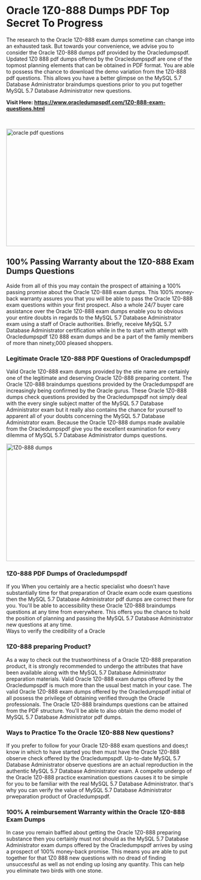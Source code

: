 <h1>Oracle 1Z0-888 Dumps PDF Top Secret To Progress</h1>
<p>The research to the Oracle 1Z0-888 exam dumps sometime can change into an exhausted task. But towards your convenience, we advise you to consider the Oracle 1Z0-888 dumps pdf provided by the Oracledumpspdf. Updated 1Z0 888 pdf dumps offered by the Oracledumpspdf are one of the topmost planning elements that can be obtained in PDF format. You are able to possess the chance to download the demo variation from the 1Z0-888 pdf questions. This allows you have a better glimpse on the MySQL 5.7 Database Administrator braindumps questions prior to you put together MySQL 5.7 Database Administrator new questions.</p>
<p><strong>Visit Here: <a href="https://www.oracledumpspdf.com/1Z0-888-exam-questions.html">https://www.oracledumpspdf.com/1Z0-888-exam-questions.html</a></strong></p>
<p>&nbsp;</p>
<p><span style="font-weight: 400;"><img style="display: block; margin-left: auto; margin-right: auto;" src="https://i.ibb.co/RCKYBmz/digital-marketing-Made-with-Poster-My-Wall.jpg" alt="oracle pdf questions" width="850" height="314" /></span></p>
<h2><strong>100% Passing Warranty about the 1Z0-888 Exam Dumps Questions</strong></h2>
<p>Aside from all of this you may contain the prospect of attaining a 100% passing promise about the Oracle 1Z0-888 exam dumps. This 100% money-back warranty assures you that you will be able to pass the Oracle 1Z0-888 exam questions within your first prospect. Also a whole 24/7 buyer care assistance over the Oracle 1Z0-888 exam dumps enable you to obvious your entire doubts in regards to the MySQL 5.7 Database Administrator exam using a staff of Oracle authorities. Briefly, receive MySQL 5.7 Database Administrator certification while in the to start with attempt with Oracledumpspdf 1Z0 888 exam dumps and be a part of the family members of more than ninety,000 pleased shoppers.</p>
<h3><strong>Legitimate Oracle 1Z0-888 PDF Questions of Oracledumpspdf</strong></h3>
<p>Valid Oracle 1Z0-888 exam dumps provided by the stie name are certainly one of the legitimate and deserving Oracle 1Z0-888 preparing content. The Oracle 1Z0-888 braindumps questions provided by the Oracledumpspdf are increasingly being confirmed by the Oracle gurus. These Oracle 1Z0-888 dumps check questions provided by the Oracledumpspdf not simply deal with the every single subject matter of the MySQL 5.7 Database Administrator exam but it really also contains the chance for yourself to apparent all of your doubts concerning the MySQL 5.7 Database Administrator exam. Because the Oracle 1Z0-888 dumps made available from the Oracledumpspdf give you the excellent examination for every dilemma of MySQL 5.7 Database Administrator dumps questions.</p>
<p><a href="https://www.oracledumpspdf.com/1Z0-888-exam-questions.html"><span style="font-weight: 400;"><img style="display: block; margin-left: auto; margin-right: auto;" src="https://i.ibb.co/zfVYYs0/Digital-Marketing-Agency-Made-with-Poster-My-Wall-1.jpg" alt="1Z0-888 dumps" width="850" height="314" /></span></a></p>
<h3><strong>1Z0-888 PDF Dumps of Oracledumpspdf</strong></h3>
<p>If you When you certainly are a hectic specialist who doesn&rsquo;t have substantially time for that preparation of Oracle exam ocde exam questions then the MySQL 5.7 Database Administrator pdf dumps are correct there for you. You'll be able to accessibility these Oracle 1Z0-888 braindumps questions at any time from everywhere. This offers you the chance to hold the position of planning and passing the MySQL 5.7 Database Administrator new questions at any time.<br />Ways to verify the credibility of a Oracle</p>
<h3>1Z0-888 preparing Product?</h3>
<p>As a way to check out the trustworthiness of a Oracle 1Z0-888 preparation product, it is strongly recommended to undergo the attributes that have been available along with the MySQL 5.7 Database Administrator preparation materials. Valid Oracle 1Z0-888 exam dumps offered by the Oracledumpspdf is much more than the usual best match in your case. The valid Oracle 1Z0-888 exam dumps offered by the Oracledumpspdf initial of all possess the privilege of obtaining verified through the Oracle professionals. The Oracle 1Z0-888 braindumps questions can be attained from the PDF structure. You'll be able to also obtain the demo model of MySQL 5.7 Database Administrator pdf dumps.</p>
<h3>Ways to Practice To the Oracle 1Z0-888 New questions?</h3>
<p>If you prefer to follow for your Oracle 1Z0-888 exam questions and does;t know in which to have started you then must have the Oracle 1Z0-888 observe check offered by the Oracledumpspdf. Up-to-date MySQL 5.7 Database Administrator observe questions are an actual reproduction in the authentic MySQL 5.7 Database Administrator exam. A compelte undergo of the Oracle 1Z0-888 practice examination questions causes it to be simple for you to be familiar with the real MySQL 5.7 Database Administrator. that's why you can verify the value of MySQL 5.7 Database Administrator prweparation product of Oracledumpspdf.</p>
<h3><strong>100% A reimbursement Warranty within the Oracle 1Z0-888 Exam Dumps</strong></h3>
<p>In case you remain baffled about getting the Oracle 1Z0-888 preparing substance then you certainly must not should as the MySQL 5.7 Database Administrator exam dumps offered by the Oracledumpspdf arrives by using a prospect of 100% money-back promise. This means you are able to put together for that 1Z0 888 new questions with no dread of finding unsuccessful as well as not ending up losing any quantity. This can help you eliminate two birds with one stone.</p>
